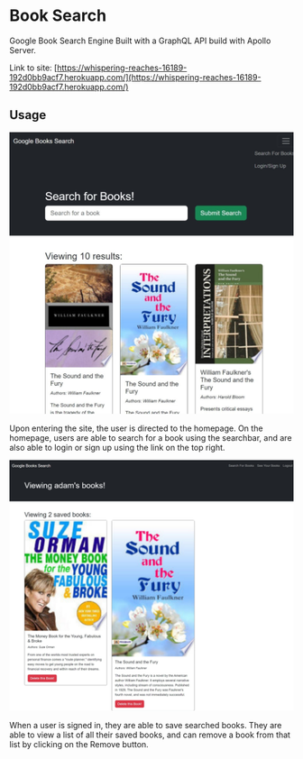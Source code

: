 # Book Search

Google Book Search Engine Built with a GraphQL API build with Apollo Server.

Link to site: [https://whispering-reaches-16189-192d0bb9acf7.herokuapp.com/](https://whispering-reaches-16189-192d0bb9acf7.herokuapp.com/)

## Usage

![Screenshot of search](./client/public/page-screenshot.jpeg)

Upon entering the site, the user is directed to the homepage. On the homepage, users are able to search for a book using the searchbar, and are also able to login or sign up using the link on the top right.

![Screenshot of saved books page](./client/public/saved-books.jpeg)

When a user is signed in, they are able to save searched books.  They are able to view a list of all their saved books, and can remove a book from that list by clicking on the Remove button.